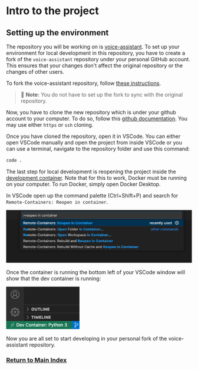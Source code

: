 # Intro to the project

## Setting up the environment

The repository you will be working on is [voice-assistant](https://github.com/MS-SJF-Projects/voice-assistantme). To set up your
environment for local development in this repository, you have to create a fork of the `voice-assistant` repository under your
personal GitHub account. This ensures that your changes don't affect the original repository or the changes of other users.

To fork the voice-assistant repository, follow [these instructions](https://docs.github.com/en/get-started/quickstart/fork-a-repo#forking-a-repository).

> 📝 **Note:** You do not have to set up the fork to sync with the original repository.

Now, you have to clone the new repository which is under your github account to your computer. To do so,
follow this [github documentation](https://docs.github.com/en/repositories/creating-and-managing-repositories/cloning-a-repository).
You may use either `https` or `ssh` cloning.

Once you have cloned the repository, open it in VSCode. You can either open VSCode manually and open the project from inside VSCode or you can use a terminal, navigate to the repository folder and use this command:

```sh
code .
```

The last step for local development is reopening the project inside the [development container](https://code.visualstudio.com/docs/remote/containers). Note that for this to work, Docker must be running on your computer. To run Docker, simply open Docker Desktop.

In VSCode open up the command palette (Ctrl+Shift+P) and search for `Remote-Containers: Reopen in container`.

![Picture of VSCode command palette with command reopen in container](./container_command.png 'Reopen in container command')

Once the container is running the bottom left of your VSCode window will show that the dev container is running:

![VSCode window shows running dev container](./devcontainer.png 'Dev container is running')

Now you are all set to start developing in your personal fork of the voice-assistant repository.

### [Return to Main Index](../../README.md)
